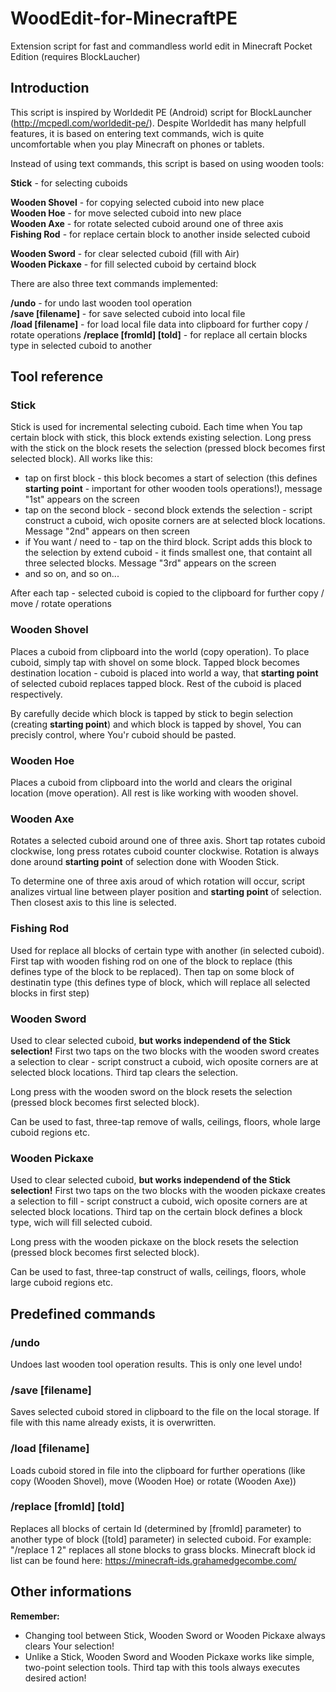 # WoodEdit-for-MinecraftPE
Extension script for fast and commandless world edit in Minecraft Pocket Edition (requires BlockLaucher)

<h2>Introduction</h2>

This script is inspired by Worldedit PE (Android) script for BlockLauncher (http://mcpedl.com/worldedit-pe/). Despite Worldedit has many helpfull features, it is based on entering text commands, wich is quite uncomfortable when you play Minecraft on phones or tablets.

Instead of using text commands, this script is based on using wooden tools:

<b>Stick</b> - for selecting cuboids

<b>Wooden Shovel</b> - for copying selected cuboid into new place<br/>
<b>Wooden Hoe</b> - for move selected cuboid into new place<br/>
<b>Wooden Axe</b> - for rotate selected cuboid around one of three axis<br/>
<b>Fishing Rod</b> - for replace certain block to another inside selected cuboid

<b>Wooden Sword</b> - for clear selected cuboid (fill with Air)<br/>
<b>Wooden Pickaxe</b> - for fill selected cuboid by certaind block

There are also three text commands implemented:

<b>/undo</b> - for undo last wooden tool operation<br/>
<b>/save [filename]</b> - for save selected cuboid into local file<br/>
<b>/load [filename]</b> - for load local file data into clipboard for further copy / rotate operations
<b>/replace [fromId] [toId]</b> - for replace all certain blocks type in selected cuboid to another

<h2>Tool reference</h2>

<h3>Stick</h3>

Stick is used for incremental selecting cuboid. Each time when You tap certain block with stick, this block extends existing selection. Long press with the stick on the block resets the selection (pressed block becomes first selected block). All works like this:

- tap on first block - this block becomes a start of selection (this defines <b>starting point</b> - important for other wooden tools operations!), message "1st" appears on the screen
- tap on the second block - second block extends the selection - script construct a cuboid, wich oposite corners are at selected block locations. Message "2nd" appears on then screen
- if You want / need to - tap on the third block. Script adds this block to the selection by extend cuboid - it finds smallest one, that containt all three selected blocks. Message "3rd" appears on the screen
- and so on, and so on...

After each tap - selected cuboid is copied to the clipboard for further copy / move / rotate operations

<h3>Wooden Shovel</h3>

Places a cuboid from clipboard into the world (copy operation). To place cuboid, simply tap with shovel on some block. Tapped block becomes destination location - cuboid is placed into world a way, that <b>starting point</b> of selected cuboid replaces tapped block. Rest of the cuboid is placed respectively.

By carefully decide which block is tapped by stick to begin selection (creating <b>starting point</b>) and which block is tapped by shovel, You can precisly control, where You'r cuboid should be pasted.

<h3>Wooden Hoe</h3>

Places a cuboid from clipboard into the world and clears the original location (move operation). All rest is like working with wooden shovel.

<h3>Wooden Axe</h3>

Rotates a selected cuboid around one of three axis. Short tap rotates cuboid clockwise, long press rotates cuboid counter clockwise. Rotation is always done around <b>starting point</b> of selection done with Wooden Stick.

To determine one of three axis aroud of which rotation will occur, script analizes virtual line between player position and <b>starting point</b> of selection. Then closest axis to this line is selected.

<h3>Fishing Rod</h3>

Used for replace all blocks of certain type with another (in selected cuboid). First tap with wooden fishing rod on one of the block to replace (this defines type of the block to be replaced). Then tap on some block of destinatin type (this defines type of block, which will replace all selected blocks in first step)

<h3>Wooden Sword</h3>

Used to clear selected cuboid, <b>but works independend of the Stick selection!</b> First two taps on the two blocks with the wooden sword creates a selection to clear - script construct a cuboid, wich oposite corners are at selected block locations. Third tap clears the selection.

Long press with the wooden sword on the block resets the selection (pressed block becomes first selected block).

Can be used to fast, three-tap remove of walls, ceilings, floors, whole large cuboid regions etc.

<h3>Wooden Pickaxe</h3>

Used to clear selected cuboid, <b>but works independend of the Stick selection!</b> First two taps on the two blocks with the wooden pickaxe creates a selection to fill - script construct a cuboid, wich oposite corners are at selected block locations. Third tap on the certain block defines a block type, wich will fill selected cuboid. 

Long press with the wooden pickaxe on the block resets the selection (pressed block becomes first selected block).

Can be used to fast, three-tap construct of walls, ceilings, floors, whole large cuboid regions  etc. 

<h2>Predefined commands</h2>

<h3>/undo</h3>

Undoes last wooden tool operation results. This is only one level undo!

<h3>/save [filename]</h3>

Saves selected cuboid stored in clipboard to the file on the local storage. If file with this name already exists, it is overwritten.

<h3>/load [filename]</h3>

Loads cuboid stored in file into the clipboard for further operations (like copy (Wooden Shovel), move (Wooden Hoe) or rotate (Wooden Axe))

<h3>/replace [fromId] [toId]</h3>

Replaces all blocks of certain Id (determined by [fromId] parameter) to another type of block ([toId] parameter) in selected cuboid. For example: "/replace 1 2" replaces all stone blocks to grass blocks. Minecraft block id list can be found here: https://minecraft-ids.grahamedgecombe.com/

<h2>Other informations</h2>

<b>Remember:</b> 
- Changing tool between Stick, Wooden Sword or Wooden Pickaxe always clears Your selection!
- Unlike a Stick, Wooden Sword and Wooden Pickaxe works like simple, two-point selection tools. Third tap with this tools always executes desired action!
